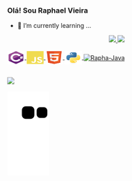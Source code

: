 ### Olá! Sou Raphael Vieira

- 📓 I’m currently learning ...
<div align="center">
  <a href="https://github.com/raphaelcont">
  <img height="180em" src="https://github-readme-stats.vercel.app/api?username=raphaelcont&show_icons=true&theme=dark&include_all_commits=true&count_private=true"/>
  <img height="180em" src="https://github-readme-stats.vercel.app/api/top-langs/?username=raphaelcont&layout=compact&langs_count=7&theme=dark"/>
</div>
  
  <div style="display: inline_block"><br>
    <img align="center" alt="Rapha-Csharp" height="30" width="40" src="https://raw.githubusercontent.com/devicons/devicon/master/icons/csharp/csharp-original.svg">
    <img align="center" alt="Rapha-Js" height="30" width="40" src="https://raw.githubusercontent.com/devicons/devicon/master/icons/javascript/javascript-plain.svg">
    <img align="center" alt="Rapha-HTML" height="30" width="40" src="https://raw.githubusercontent.com/devicons/devicon/master/icons/html5/html5-original.svg">
    <img align="center" alt="Rapha-Python" height="30" width="40" src="https://raw.githubusercontent.com/devicons/devicon/master/icons/python/python-original.svg">
    <img align="center" alt="Rapha-Java" height="30" width="40" src="https://cdn.jsdelivr.net/gh/devicons/devicon/icons/java/java-plain-wordmark.svg" />
    
##
    
  <a href = "https://www.facebook.com/raphael.santos.9638" target="_blank"><img src="https://img.shields.io/badge/Facebook-1877F2?style=for-the-badge&logo=facebook&logoColor=white" target="_blank"></a>
    
 </div>
 
  ![Snake animation](https://github.com/rafaballerini/rafaballerini/blob/output/github-contribution-grid-snake.svg)
 
</div>

  
    
